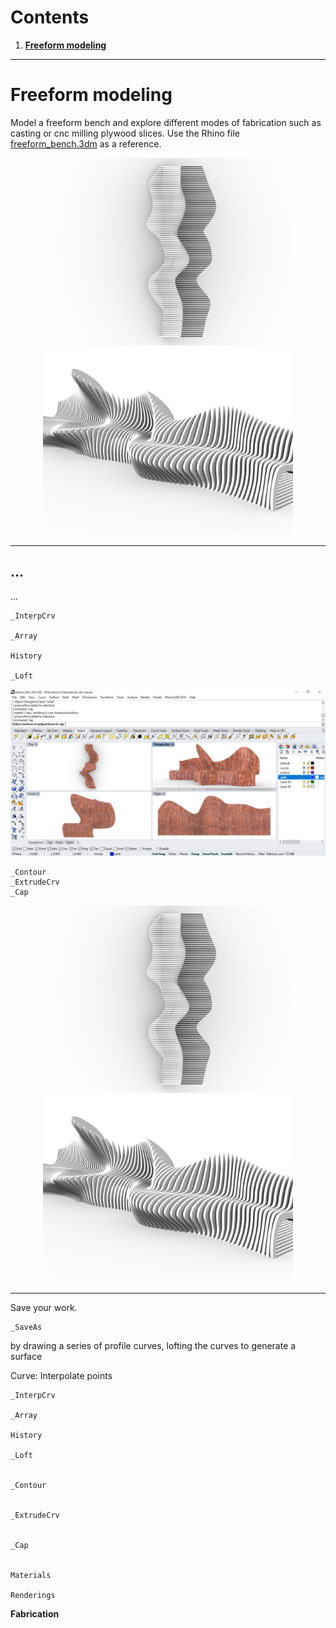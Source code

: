 # Contents
1. [**Freeform modeling**](#freeform-modeling)

---

# Freeform modeling
Model a freeform bench and
explore different modes of fabrication
such as casting or cnc milling plywood slices.
Use the Rhino file [freeform_bench.3dm](../models/freeform_bench.3dm)
as a reference.

<p align="center">
<img src="../images/parametric_modeling/freeform_bench_top.png" height="300">
<img src="../images/parametric_modeling/freeform_bench_1.png" height="300">
</p>

---

## ...
...
```
_InterpCrv

_Array

History

_Loft
```

<p align="center">
<img src="../images/parametric_modeling/corten_bench.png">
</p>

```
_Contour
_ExtrudeCrv
_Cap

```

<p align="center">
<img src="../images/parametric_modeling/freeform_bench_top.png" height="300">
<img src="../images/parametric_modeling/freeform_bench_1.png" height="300">
</p>

---

Save your work.
```
_SaveAs
```



by drawing a series of profile curves,
lofting the curves to generate a surface




Curve: Interpolate points

```
_InterpCrv

_Array

History

_Loft


_Contour


_ExtrudeCrv


_Cap


Materials

Renderings

```

**Fabrication**
